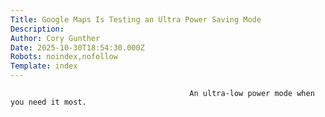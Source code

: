 ```yaml
---
Title: Google Maps Is Testing an Ultra Power Saving Mode
Description: 
Author: Cory Gunther
Date: 2025-10-30T18:54:30.000Z
Robots: noindex,nofollow
Template: index
---
```


                                            An ultra-low power mode when you need it most.
                                        